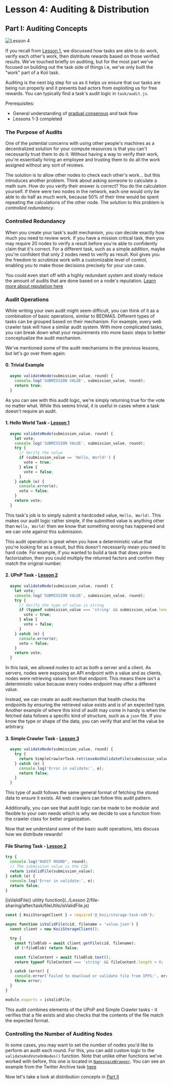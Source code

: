 # Lesson 4: Auditing & Distribution

## Part I: Auditing Concepts

![Lesson 4](https://github.com/koii-network/ezsandbox/assets/66934242/dce7f56b-02e9-4e75-8fef-1e4b8ecf0f95)

If you recall from [Lesson 1](../Lesson%201/PartIII.md), we discussed how tasks are able to do work, verify each other's work, then distribute rewards based on those verified results. We've touched briefly on auditing, but for the most part we've focused on building out the task side of things i.e, we've only built the "work" part of a Koii task.

Auditing is the next big step for us as it helps us ensure that our tasks are being run properly and it prevents bad actors from exploiting us for free rewards. You can typically find a task's audit logic in `task/audit.js`.

Prerequisites:

- General understanding of [gradual consensus](https://docs.koii.network/concepts/what-are-tasks/what-are-tasks/gradual-consensus) and task flow
- Lessons 1-3 completed

### The Purpose of Audits

One of the potential concerns with using other people's machines as a decentralized solution for your compute resources is that you can't necessarily trust them to do it. Without having a way to verify their work, you're essentially hiring an employee and trusting them to do all the work assigned without any sort of reviews.

The solution is to allow other nodes to check each other's work... but this introduces another problem. Think about asking someone to calculate a math sum. How do you verify their answer is correct? You do the calculation yourself. If there were two nodes in the network, each one would only be able to do half as much work, because 50% of their time would be spent repeating the calculations of the other node. The solution to this problem is _controlled redundancy_.

### Controlled Redundancy

When you create your task's audit mechanism, you can decide exactly how much you need to review work. If you have a mission critical task, then you may require 20 nodes to verify a result before you're able to confidently claim that it's correct. For a different task, such as a simple addition, maybe you're confident that only 2 nodes need to verify as result. Koii gives you the freedom to scrutinize work with a customizable level of control, enabling you to make those decisions precisely for your use case.

You could even start off with a highly redundant system and slowly reduce the amount of audits that are done based on a node's reputation. [Learn more about reputation here](https://docs.koii.network/concepts/what-are-tasks/designing-tasks/using-reputation#definition-of-carp)

### Audit Operations

While writing your own audit might seem difficult, you can think of it as a combination of basic operations, similar to BEDMAS. Different types of tasks can be grouped based on their mechanism. For example, every web crawler task will have a similar audit system. With more complicated tasks, you can break down what your requirements into more basic steps to better conceptualize the audit mechanism.

We've mentioned some of the audit mechanisms in the previous lessons, but let's go over them again:

#### 0. Trivial Example

```javascript
  async validateNode(submission_value, round) {
    console.log('SUBMISSION VALUE', submission_value, round);
    return true;
  }
```

As you can see with this audit logic, we're simply returning true for the vote no matter what. While this seems trivial, it is useful in cases where a task doesn't require an audit.

#### 1. Hello World Task - [Lesson 1](../Lesson%201/EZ-testing-task/task/audit.js)

```javascript
  async validateNode(submission_value, round) {
    let vote;
    console.log('SUBMISSION VALUE', submission_value, round);
    try {
      // Verify the value
      if (submission_value == 'Hello, World!') {
        vote = true;
      } else {
        vote = false;
      }
    } catch (e) {
      console.error(e);
      vote = false;
    }
    return vote;
  }
```

This task's job is to simply submit a hardcoded value, `Hello, World!`. This makes our audit logic rather simple, if the submitted value is anything other than `Hello, World!` then we know that something wrong has happened and we can vote against this submission.

This audit operation is great when you have a deterministic value that you're looking for as a result, but this doesn't necessarily mean you need to hard code. For example, if you wanted to build a task that does prime factorization, then you could multiply the returned factors and confirm they match the original number.

#### 2. UPnP Task - [Lesson 2](../Lesson%202/upnp-basics/after/task/audit.js)

```javascript
  async validateNode(submission_value, round) {
    let vote;
    console.log('SUBMISSION VALUE', submission_value, round);
    try {
      // Verify the type of value is string
      if (typeof submission_value === 'string' && submission_value.length > 0) {
        vote = true;
      } else {
        vote = false;
      }
    } catch (e) {
      console.error(e);
      vote = false;
    }
    return vote;
  }
```

In this task, we allowed nodes to act as both a server and a client. As servers, nodes were exposing an API endpoint with a value and as clients, nodes were retrieving values from that endpoint. This means there isn't a deterministic value because every nodes endpoint may offer a different value.

Instead, we can create an audit mechanism that health checks the endpoints by ensuring the retrieved value exists and is of an expected type. Another example of where this kind of audit may come in handy is when the fetched data follows a specific kind of structure, such as a `json` file. If you know the type or shape of the data, you can verify that and let the value be arbitrary.

#### 3. Simple Crawler Task - [Lesson 3](../Lesson%203/simple-crawler/after/task/audit.js)

```javascript
  async validateNode(submission_value, round) {
    try {
      return SimpleCrawlerTask.retrieveAndValidateFile(submission_value);
    } catch (e) {
      console.log('Error in validate:', e);
      return false;
    }
  }
```

This type of audit follows the same general format of fetching the stored data to ensure it exists. All web crawlers can follow this audit pattern.

Additionally, you can see that audit logic can be made to be modular and flexible to your own needs which is why we decide to use a function from the crawler class for better organization.

Now that we understand some of the basic audit operations, lets discuss how we distribute rewards!

#### File Sharing Task - [Lesson 2](../Lesson%202/file-sharing/after/task/audit.js)

```javascript
try {
  console.log("AUDIT ROUND", round);
  // The submission value is the CID
  return isValidFile(submission_value);
} catch (e) {
  console.log('Error in validate:', e);
  return false;
}
```

[isValidFile() utility function](../Lesson 2/file-sharing/after/task/fileUtils/isValidFile.js)

```javascript
const { KoiiStorageClient } = require('@_koii/storage-task-sdk');

async function isValidFile(cid, filename = 'value.json') {
  const client = new KoiiStorageClient();

  try {
    const fileBlob = await client.getFile(cid, filename);
    if (!fileBlob) return false;

    const fileContent = await fileBlob.text();
    return typeof fileContent === 'string' && fileContent.length > 0;

  } catch (error) {
    console.error('Failed to download or validate file from IPFS:', error);
    throw error;
  }
}

module.exports = isValidFile;
```

This audit combines elements of the UPnP and Simple Crawler tasks - it verifies that a file exists and also checks that the contents of the file match the expected format.

### Controlling the Number of Auditing Nodes

In some cases, you may want to set the number of nodes you'd like to perform an audit each round. For this, you can add custom logic to the `validateAndVoteOnNodes()` function. Note that unlike other functions we've worked with before, this one is located in [`NamespaceWrapper`](./caesar-task/_koiiNode/koiiNode.js#L657). You can see an example from the Twitter Archive task [here](https://gitlab.com/koii-network/dev-blue/task-X/-/blob/main/namespaceWrapper.js?ref_type=heads#L579-592)

Now let's take a look at distribution concepts in [Part II](./PartII.md)
